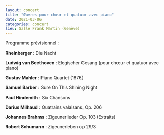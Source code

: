 ```yaml
---
layout: concert
title: "Œuvres pour chœur et quatuor avec piano"
date: 2021-03-06
categories: concert
lieu: Salle Frank Martin (Genève)
---
```


Programme prévisionnel :

**Rheinberger** : Die Nacht

**Ludwig van Beethoven** : Elegischer Gesang (pour chœur et quatuor avec piano)

**Gustav Mahler** : Piano Quartet (1876)

**Samuel Barber** : Sure On This Shining Night

**Paul Hindemith** : Six Chansons

**Darius Milhaud** : Quatrains valaisans, Op. 206

**Johannes Brahms** : Zigeunerlieder Op. 103 (Extraits)

**Robert Schumann** : Zigeunerleben op 29/3



